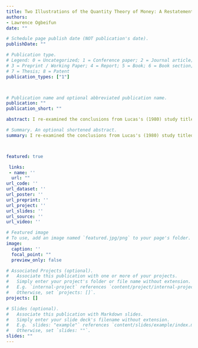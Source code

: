 ```yaml
---
title: Two Illustrations of the Quantity Theory of Money: A Restatement
authors:
- Lawrence Ogbeifun
date: ""

# Schedule page publish date (NOT publication's date).
publishDate: ""

# Publication type.
# Legend: 0 = Uncategorized; 1 = Conference paper; 2 = Journal article;
# 3 = Preprint / Working Paper; 4 = Report; 5 = Book; 6 = Book section;
# 7 = Thesis; 8 = Patent
publication_types: ["1"]



# Publication name and optional abbreviated publication name.
publication: ""
publication_short: ""

abstract: I re-examined the conclusions from Lucas's (1980) study titled "Two Illustrations of the Quantity Theory of Money" with several changes in mind. First, I considered different measurements of money--Divisia or Fisher-Ideal--to avoid the many measurement problems associated with the Federal Reserve’s published data. Second, I used the 10-year Treasury note to replace a short-term interest rate because the quantity theory is about long-run relationships between nominal magnitudes. Third, I used more recent filtering techniques like the Hamilton and Hodrick-Prescott filter. Finally, I used the GDP deflator for personal consumption expenditures instead of the CPI to eliminate any seasonal effect that may be present in quarterly data. The preliminary results have highlighted that filtered data produce larger estimates than the unfiltered counterpart. Also, Lucas’ proposition can only be established in the early subperiod when I used simple-sum M2 growth. When I used other money measurements in the early subperiod, the filtering technique determined if Lucas’ relationships held.

# Summary. An optional shortened abstract.
summary: I re-examined the conclusions from Lucas's (1980) study titled "Two Illustrations of the Quantity Theory of Money" with several changes in mind. First, I considered different measurements of money--Divisia or Fisher-Ideal--to avoid the many measurement problems associated with the Federal Reserve’s published data. Second, I used the 10-year Treasury note to replace a short-term interest rate because the quantity theory is about long-run relationships between nominal magnitudes. Third, I used more recent filtering techniques like the Hamilton and Hodrick-Prescott filter. Finally, I used the GDP deflator for personal consumption expenditures instead of the CPI to eliminate any seasonal effect that may be present in quarterly data. The preliminary results have highlighted that filtered data produce larger estimates than the unfiltered counterpart. Also, Lucas’ proposition can only be established in the early subperiod when I used simple-sum M2 growth. When I used other money measurements in the early subperiod, the filtering technique determined if Lucas’ relationships held. 



featured: true

 links:
 - name: ''
  url: ""
url_code: ''
url_dataset: ''
url_poster: ''
url_preprint: ''
url_project: ''
url_slides: ''
url_source: ''
url_video: ''

# Featured image
# To use, add an image named `featured.jpg/png` to your page's folder. 
image:
  caption: ''
  focal_point: ""
  preview_only: false

# Associated Projects (optional).
#   Associate this publication with one or more of your projects.
#   Simply enter your project's folder or file name without extension.
#   E.g. `internal-project` references `content/project/internal-project/index.md`.
#   Otherwise, set `projects: []`.
projects: []

# Slides (optional).
#   Associate this publication with Markdown slides.
#   Simply enter your slide deck's filename without extension.
#   E.g. `slides: "example"` references `content/slides/example/index.md`.
#   Otherwise, set `slides: ""`.
slides: ""
---
```

